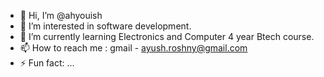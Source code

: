 - 👋 Hi, I’m @ahyouish
- 👀 I’m interested in software development.
- 🌱 I’m currently learning Electronics and Computer 4 year Btech course.
- 📫 How to reach me : gmail - ayush.roshny@gmail.com
- ⚡ Fun fact: ...

<!---
ahyouish/ahyouish is a ✨ special ✨ repository because its `README.md` (this file) appears on your GitHub profile.
You can click the Preview link to take a look at your changes.
--->
